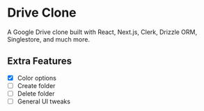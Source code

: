 # Drive Clone

A Google Drive clone built with React, Next.js, Clerk, Drizzle ORM, Singlestore, and much more.

## Extra Features

- [x] Color options
- [ ] Create folder
- [ ] Delete folder
- [ ] General UI tweaks
